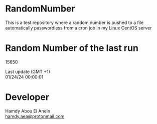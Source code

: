 # RandomNumber    
This is a test repository where a random number is pushed to a file automatically passwordless from a cron job in my Linux CentOS server    
# Random Number of the last run   
15650
      
Last update (GMT +1)    
01/24/24 00:00:01
# Developer    
Hamdy Abou El Anein   
hamdy.aea@protonmail.com
